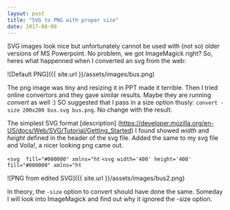 ```yaml
---
layout: post
title: "SVG to PNG with proper size"
date: 2017-08-08
---
```

SVG images look nice but unfortunately cannot be used with (not so) older versions of MS Powerpoint. No problem, we got ImageMagick right? So, heres what happenned when I converted an svg from the web:

![Default PNG]({{ site.url }}/assets/images/bus.png)

The png image was tiny and resizing it in PPT made it terrible. Then I tried online convertors and they gave similar results. Maybe they are running *convert* as well :) SO suggested that I pass in a size option thusly: `convert -size 200x200 bus.svg bus.png`. No change with the result. 

The simplest SVG format [description] (https://developer.mozilla.org/en-US/docs/Web/SVG/Tutorial/Getting_Started) I found showed *width* and *height* defined in the header of the svg file. Added the same to my svg file and Voila!, a nicer looking png came out.

`<svg  fill="#000000" xmlns="ht`
`<svg width='400' height='400' fill="#000000" xmlns="ht`

![PNG from edited SVG]({{ site.url }}/assets/images/bus2.png)

In theory, the `-size` option to convert should have done the same. Someday I will look into ImageMagick and find out why it ignored the -size option.
